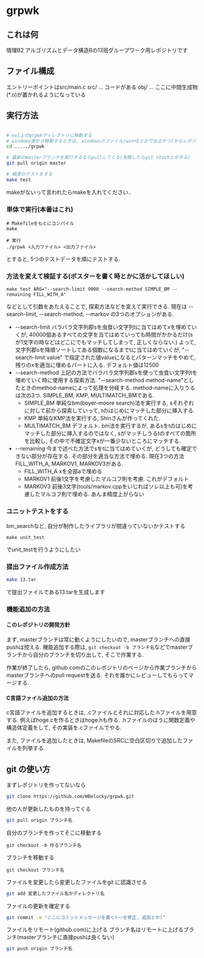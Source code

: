 # grpwk

## これは何
情理B2 アルゴリズムとデータ構造Bの13班グループワーク用レポジトリです

## ファイル構成

エントリーポイントはsrc/main.c
src/ ... コードがある
obj/ ... ここに中間生成物(\*.o)が置かれるようになっている

## 実行方法
```bash

# wsl上のgrpwkディレクトリに移動する
# windows側から移動するときは, windowsのファイル(win+Eとかで出るやつ)からレポジトリのファイルまで移動してCtrl+L => wsl => Enterで行くと速い
cd ...../grpwk 

# 最新のmasterブランチを実行するならpullしてくる(失敗したらgit stashとかする)
git pull origin master

# 精度のテストをする
make test

```
makeがないって言われたらmakeを入れてください..

### 単体で実行(本番はこれ)
```
# Makefileをもとにコンパイル
make

# 実行
./grpwk <入力ファイル> <出力ファイル>
```
とすると, 5つのテストデータを順にテストする.

### 方法を変えて検証する(ポスターを書く時とかに活かしてほしい)
```
make test ARG="--search-limit 9000 --search-method SIMPLE_BM --remaining FILL_WITH_A"
```
などとして引数をあたえることで, 探索方法などを変えて実行できる. 現在は
--search-limit, --search-method, --markov の3つのオプションがある.

* --search-limit
    バラバラ文字列郡sを虫食い文字列tに当てはめてxを埋めていくが, 40000個あるすべての文字を当てはめていっても時間がかかるだけ(sが1文字の時などはどこにでもマッチしてしまって, 正しくならない.)
    よって, 文字列郡sを降順ソートしてある個数になるまでtに当てはめていくが, "--search-limit value" で指定された値valueになるとパターンマッチをやめて, 残りのxを適当に埋めるパートに入る.
    デフォルト値は12500
* --search-method
    上記の方法でバラバラ文字列郡sを使って虫食い文字列tを埋めていく時に使用する探索方法. "--search-method method-name"としたときのmethod-nameによって処理を分岐する.
    method-nameに入りうるは次の3つ. SIMPLE_BM, KMP, MULTIMATCH_BMである.
    * SIMPLE_BM
    単純なbm(boyer-moore search)法を実行する, sそれぞれに対して前から探索していって, tのはじめにマッチした部分に挿入する.
    * KMP
    単純なKMP法を実行する, Shinさんが作ってくれた.
    * MULTIMATCH_BM
    デフォルト. bm法を実行するが, あるsをtのはじめにマッチした部分に挿入するのではなく, sがマッチしうるtのすべての箇所を比較し, その中で不確定文字xが一番少ないところにマッチする.
* --remaining
    今まで述べた方法でsをtに当てはめていくが, どうしても確定できない部分が存在する. その部分を適当な方法で埋める.
    現在3つの方法 FILL_WITH_A, MARKOV1, MARKOV3がある.
    * FILL_WITH_A
    xを全部aで埋める
    * MARKOV1
    前後1文字を考慮したマルコフ則を考慮. これがデフォルト
    * MARKOV3
    前後3文字(tools/markov.cppをいじればソレ以上も可)を考慮したマルコフ則で埋める. あんま精度上がらない
### ユニットテストをする 
bm_searchなど, 自分が制作したライブラリが間違っていないかテストする
```
make unit_test
```
でunit_testを行うようにしたい

### 提出ファイル作成方法
```bash
make 13.tar
```
で提出ファイルである13.tarを生成します
### 機能追加の方法

#### このレポジトリの開発方針
まず, masterブランチは常に動くようにしたいので, masterブランチへの直接pushは控える.
機能追加する際は, `git checkout -b ブランチ名`などでmasterブランチから自分のブランチを切り出して, そこで作業する.

作業が終了したら, github.comのこのレポジトリのページから作業ブランチからmasterブランチへのpull requestを送る.
それを誰かにレビューしてもらってマージする.

#### C言語ファイル追加の方法
c言語ファイルを追加するときは, .cファイルとそれに対応した.hファイルを用意する.
例えばhoge.cを作るときはhoge.hも作る. .hファイルのほうに関数定義や構造体定義をして, その実装を.cファイルでやる.

また, ファイルを追加したときは, MakefileのSRCに空白区切りで追加したファイルを列挙する.

## git の使い方

まずレポジトリを作ってないなら
```bash
git clone https://github.com/WBelucky/grpwk.git
```

他の人が更新したものを持ってくる
```bash
git pull origin ブランチ名
```

自分のブランチを作ってそこに移動する
```
git checkout -b 作るブランチ名
```

ブランチを移動する
```
git checkout ブランチ名
```

ファイルを変更したら変更したファイルをgit に認識させる
```bash
git add 変更したファイル名かディレクトリ名
```

ファイルの更新を確定する
```bash
git commit -m "ここにコミットメッセージを書く(~~を修正, 追加とか)"
```

ファイルをリモート(github.com)に上げる
ブランチ名はリモートに上げるブランチ(masterブランチに直接pushは良くない)
```bash
git push origin ブランチ名
```
